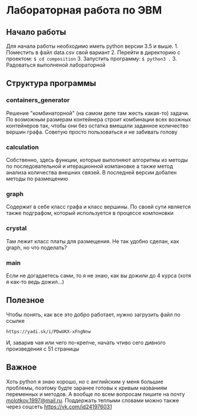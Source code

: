 # Лабораторная работа по ЭВМ

## Начало работы

Для начала работы необходимо иметь python версии 3.5 и выше. 
1.
    Поместить в файл data.csv свой вариант 
2. 
    Перейти в директорию с проектом:
    ```
    $ cd composition
    ```
3.
    Запустить программу:
    ```
    $ python3 .
    ```
3. 
    Радоваться выполненой лабораторной

## Структура программы

### containers_generator
Решение "комбинаторной" (на самом деле там жесть какая-то) задачи. По возможным размерам контейнера строит 
комбинации всех возжных контейнеров так, чтобы они без остатка вмещали заданное количество вершин графа.
Советую просто пользоваться и не забивать голову

### calculation
Собственно, здесь функции, которые  выполняют алгоритмы из методы по 
последовательной и итерационной компановке а также метод анализа количества внешних связей. 
В последней версии добален методы по размещению

### graph
Содержит в себе класс графа и класс вершины. По своей сути является также подграфом, 
который используется в процессе компоновки

### crystal
Там лежит класс платы для размещения. Не так удобно сделан, как graph, но что поделать? 

### main
Если не догадаетесь сами, то я не знаю, как вы дожили до 4 курса (хотя я как-то ведь дожил...)

## Полезное
Чтобы понять, как все это добро работает, нужно загрузить файл по ссылке
```
https://yadi.sk/i/PDwUKX-xFngNnw
```
И, заварив чая или чего по-крепче, начать чтиво сего дивного произведения с 51 страницы


## Важное
Хоть python я знаю хорошо, но с английским у меня большие проблемы, поэтому будте заранее готовы к 
кривым названиям переменных и методов. 
А вообще по всем вопросам пишите на почту molotkov.1997@mail.ru. 
Поддержать теплыми словами можно также через соцсеть https://vk.com/id241976031
